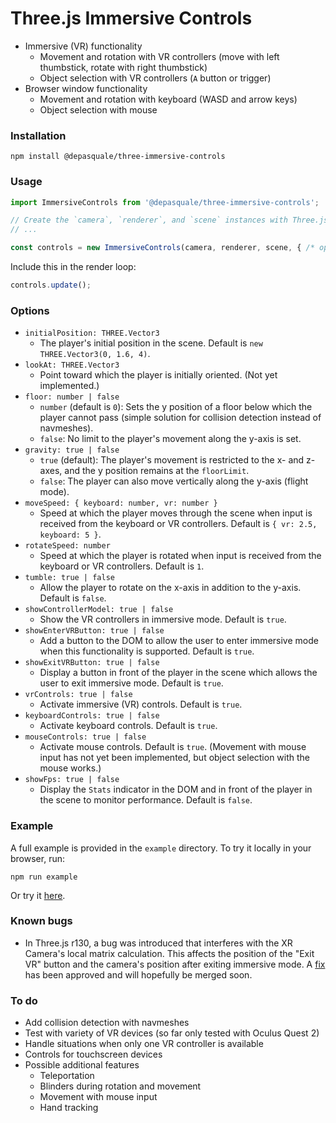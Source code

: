# Three.js Immersive Controls

- Immersive (VR) functionality
  - Movement and rotation with VR controllers (move with left thumbstick, rotate with right thumbstick)
  - Object selection with VR controllers (`A` button or trigger)
- Browser window functionality
  - Movement and rotation with keyboard (WASD and arrow keys)
  - Object selection with mouse

### Installation

```
npm install @depasquale/three-immersive-controls
```

### Usage

```javascript
import ImmersiveControls from '@depasquale/three-immersive-controls';

// Create the `camera`, `renderer`, and `scene` instances with Three.js
// ...

const controls = new ImmersiveControls(camera, renderer, scene, { /* options */ });
```

Include this in the render loop:

```javascript
controls.update();
```

### Options

- `initialPosition: THREE.Vector3`
  - The player's initial position in the scene. Default is `new THREE.Vector3(0, 1.6, 4)`.
- `lookAt: THREE.Vector3`
  - Point toward which the player is initially oriented. (Not yet implemented.)
- `floor: number | false`
  - `number` (default is `0`): Sets the y position of a floor below which the player cannot pass (simple solution for collision detection instead of navmeshes).
  - `false`: No limit to the player's movement along the y-axis is set.
- `gravity: true | false`
  - `true` (default): The player's movement is restricted to the x- and z-axes, and the y position remains at the `floorLimit`.
  - `false`: The player can also move vertically along the y-axis (flight mode).
- `moveSpeed: { keyboard: number, vr: number }`
  - Speed at which the player moves through the scene when input is received from the keyboard or VR controllers. Default is `{ vr: 2.5, keyboard: 5 }`.
- `rotateSpeed: number`
  - Speed at which the player is rotated when input is received from the keyboard or VR controllers. Default is `1`.
- `tumble: true | false`
  - Allow the player to rotate on the x-axis in addition to the y-axis. Default is `false`.
- `showControllerModel: true | false`
  - Show the VR controllers in immersive mode. Default is `true`.
- `showEnterVRButton: true | false`
  - Add a button to the DOM to allow the user to enter immersive mode when this functionality is supported. Default is `true`.
- `showExitVRButton: true | false`
  - Display a button in front of the player in the scene which allows the user to exit immersive mode. Default is `true`.
- `vrControls: true | false`
  - Activate immersive (VR) controls. Default is `true`.
- `keyboardControls: true | false`
  - Activate keyboard controls. Default is `true`.
- `mouseControls: true | false`
  - Activate mouse controls. Default is `true`. (Movement with mouse input has not yet been implemented, but object selection with the mouse works.)
- `showFps: true | false`
  - Display the `Stats` indicator in the DOM and in front of the player in the scene to monitor performance. Default is `false`.

### Example

A full example is provided in the `example` directory. To try it locally in your browser, run:

```
npm run example
```

Or try it [here](https://unpkg.com/@depasquale/three-immersive-controls/example/index.html).

### Known bugs

- In Three.js r130, a bug was introduced that interferes with the XR Camera's local matrix calculation. This affects the position of the "Exit VR" button and the camera's position after exiting immersive mode. A [fix](https://github.com/mrdoob/three.js/pull/22362) has been approved and will hopefully be merged soon.

### To do

- Add collision detection with navmeshes
- Test with variety of VR devices (so far only tested with Oculus Quest 2)
- Handle situations when only one VR controller is available
- Controls for touchscreen devices
- Possible additional features
  - Teleportation
  - Blinders during rotation and movement
  - Movement with mouse input
  - Hand tracking
